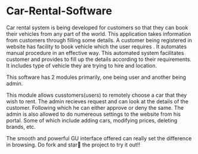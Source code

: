 # Car-Rental-Software

Car rental system is being developed for customers so that they can book their vehicles from any part of the world. This application takes information from customers through filling some details. A customer being registered in website has facility to book vehicle which the user requires . 
It automates manual procedure in an effective way. This automated system facilitates customer and provides to fill up the details according to their requirements. It includes type of vehicle they are trying to hire and location.

This software has 2 modules primarily, one being user and another being admin.

This module allows cusstomers(users) to remotely choose a car that they wish to rent. The admin recieves request and can look at the details of the customer. Following which he can either approve or deny the same. The admin is also allowed to do numereous settings to the website from his portal. Some of which include adding cars, modifying prices, deleting brands, etc.

The smooth and powerful GU interface offered can really set the difference in browsing. Do fork and star🌟 the project to try it out!!
